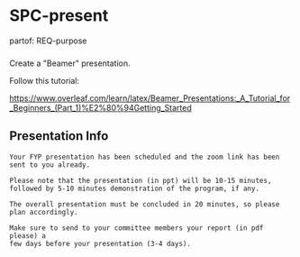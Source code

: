 # SPC-present
partof: REQ-purpose
###

Create a "Beamer" presentation.

Follow this tutorial:

https://www.overleaf.com/learn/latex/Beamer_Presentations:_A_Tutorial_for_Beginners_(Part_1)%E2%80%94Getting_Started

## Presentation Info

```
Your FYP presentation has been scheduled and the zoom link has been sent to you already.

Please note that the presentation (in ppt) will be 10-15 minutes,
followed by 5-10 minutes demonstration of the program, if any.

The overall presentation must be concluded in 20 minutes, so please plan accordingly. 

Make sure to send to your committee members your report (in pdf please) a
few days before your presentation (3-4 days).
```
